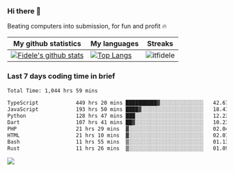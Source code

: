 ### Hi there 👋
<p>Beating computers into submission, for fun and profit 🔥</p>

|My github statistics|My languages|Streaks|
|-|-|-|
|[![Fidele's github stats](https://github-readme-stats.vercel.app/api?username=itfidele&count_private=true&show_icons=true&theme=dark&hide_title=true)](https://github.com/itfidele)|[![Top Langs](https://github-readme-stats.vercel.app/api/top-langs/?username=itfidele&show_icons=true&langs_count=8&theme=dark&layout=compact&hide_title=true)](https://github.com/itfidele)|![itfidele](https://github-readme-streak-stats.herokuapp.com/?user=itfidele&theme=dark)

### Last 7 days coding time in brief
<!--START_SECTION:waka-->

```txt
Total Time: 1,044 hrs 59 mins

TypeScript            449 hrs 20 mins ██████████▓░░░░░░░░░░░░░░   42.67 %
JavaScript            193 hrs 50 mins ████▓░░░░░░░░░░░░░░░░░░░░   18.41 %
Python                128 hrs 47 mins ███░░░░░░░░░░░░░░░░░░░░░░   12.23 %
Dart                  107 hrs 41 mins ██▓░░░░░░░░░░░░░░░░░░░░░░   10.23 %
PHP                   21 hrs 29 mins  ▓░░░░░░░░░░░░░░░░░░░░░░░░   02.04 %
HTML                  21 hrs 10 mins  ▓░░░░░░░░░░░░░░░░░░░░░░░░   02.01 %
Bash                  11 hrs 55 mins  ▒░░░░░░░░░░░░░░░░░░░░░░░░   01.13 %
Rust                  11 hrs 26 mins  ▒░░░░░░░░░░░░░░░░░░░░░░░░   01.09 %
```

<!--END_SECTION:waka-->

![](https://komarev.com/ghpvc/?username=itfidele)
